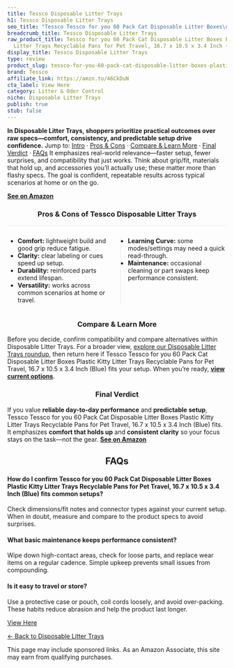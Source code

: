 ```yaml
---
title: Tessco Disposable Litter Trays
h1: Tessco Disposable Litter Trays
seo_title: "Tessco Tessco for you 60 Pack Cat Disposable Litter Boxes\u2026"
breadcrumb_title: Tessco Disposable Litter Trays
raw_product_title: Tessco for you 60 Pack Cat Disposable Litter Boxes Plastic Kitty
  Litter Trays Recyclable Pans for Pet Travel, 16.7 x 10.5 x 3.4 Inch (Blue)
display_title: Tessco Disposable Litter Trays
type: review
product_slug: tessco-for-you-60-pack-cat-disposable-litter-boxes-plastic-kitty-litter-e21f9f99
brand: Tessco
affiliate_link: https://amzn.to/46CkDuN
cta_label: View Here
category: Litter & Odor Control
niche: Disposable Litter Trays
publish: true
stub: false
---
```


<div id="intro" class="full-width"><p><strong>In Disposable Litter Trays, shoppers prioritize practical outcomes over raw specs&mdash;comfort, consistency, and predictable setup drive confidence.</strong> Jump to: <a href="#intro">Intro</a> · <a href="#pros-cons">Pros &amp; Cons</a> · <a href="#compare-more">Compare &amp; Learn More</a> · <a href="#verdict">Final Verdict</a> · <a href="#faqs">FAQs</a> It emphasizes real-world relevance&mdash;faster setup, fewer surprises, and compatibility that just works. Think about grip/fit, materials that hold up, and accessories you’ll actually use; these matter more than flashy specs. The goal is confident, repeatable results across typical scenarios at home or on the go.</p><p><a href="https://amzn.to/46CkDuN" rel="nofollow sponsored noopener" target="_blank"><strong>See on Amazon</strong></a></p></div>
<h3 id="pros-cons" style="text-align:center;">Pros &amp; Cons of Tessco Disposable Litter Trays</h3>
<div class="pc-grid" style="display:grid;grid-template-columns:1fr 1fr;gap:16px;border-top:1px solid #e5e7eb;padding-top:12px;">
  <ul>
    <li><strong>Comfort:</strong> lightweight build and good grip reduce fatigue.</li>
    <li><strong>Clarity:</strong> clear labeling or cues speed up setup.</li>
    <li><strong>Durability:</strong> reinforced parts extend lifespan.</li>
    <li><strong>Versatility:</strong> works across common scenarios at home or travel.</li>
  </ul>
  <ul style="border-left:1px solid #e5e7eb;padding-left:16px;">
    <li><strong>Learning Curve:</strong> some modes/settings may need a quick read-through.</li>
    <li><strong>Maintenance:</strong> occasional cleaning or part swaps keep performance consistent.</li>
  </ul>
</div>


<h3 id="compare-more" style="text-align:center;">Compare &amp; Learn More</h3>
<p>Before you decide, confirm compatibility and compare alternatives within Disposable Litter Trays. For a broader view, <a href="#">explore our Disposable Litter Trays roundup</a>, then return here if Tessco Tessco for you 60 Pack Cat Disposable Litter Boxes Plastic Kitty Litter Trays Recyclable Pans for Pet Travel, 16.7 x 10.5 x 3.4 Inch (Blue) fits your setup. When you’re ready, <a href="https://amzn.to/46CkDuN" rel="nofollow sponsored noopener" target="_blank"><strong>view current options</strong></a>.</p>

<h3 id="verdict" style="text-align:center;">Final Verdict</h3>
<p>If you value <strong>reliable day-to-day performance</strong> and <strong>predictable setup</strong>, Tessco Tessco for you 60 Pack Cat Disposable Litter Boxes Plastic Kitty Litter Trays Recyclable Pans for Pet Travel, 16.7 x 10.5 x 3.4 Inch (Blue) fits. It emphasizes <strong>comfort that holds up</strong> and <strong>consistent clarity</strong> so your focus stays on the task&mdash;not the gear. <a href="https://amzn.to/46CkDuN" rel="nofollow sponsored noopener" target="_blank"><strong>See on Amazon</strong></a></p>

<h2 id="faqs" style="text-align:center;">FAQs</h2>
<h4><strong>How do I confirm Tessco for you 60 Pack Cat Disposable Litter Boxes Plastic Kitty Litter Trays Recyclable Pans for Pet Travel, 16.7 x 10.5 x 3.4 Inch (Blue) fits common setups?</strong></h4>
<p>Check dimensions/fit notes and connector types against your current setup. When in doubt, measure and compare to the product specs to avoid surprises.</p>
<h4><strong>What basic maintenance keeps performance consistent?</strong></h4>
<p>Wipe down high-contact areas, check for loose parts, and replace wear items on a regular cadence. Simple upkeep prevents small issues from compounding.</p>
<h4><strong>Is it easy to travel or store?</strong></h4>
<p>Use a protective case or pouch, coil cords loosely, and avoid over-packing. These habits reduce abrasion and help the product last longer.</p>

<p><a class="btn" href="https://amzn.to/46CkDuN" target="_blank" rel="nofollow sponsored noopener">View Here</a></p>
<p><a href="/roundups/litter-odor-control/disposable-litter-trays/">← Back to Disposable Litter Trays</a></p>
<aside class="disclosure">This page may include sponsored links. As an Amazon Associate, this site may earn from qualifying purchases.</aside>
